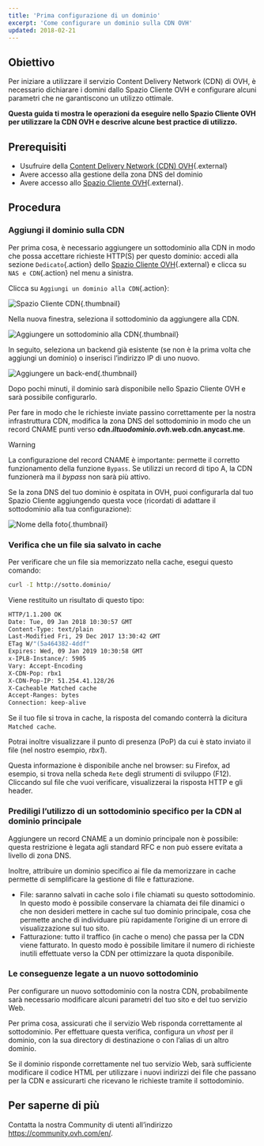 ```yaml
---
title: 'Prima configurazione di un dominio'
excerpt: 'Come configurare un dominio sulla CDN OVH'
updated: 2018-02-21
---
```


## Obiettivo

Per iniziare a utilizzare il servizio Content Delivery Network (CDN) di OVH, è necessario dichiarare i domini dallo Spazio Cliente OVH e configurare alcuni parametri che ne garantiscono un utilizzo ottimale. 

**Questa guida ti mostra le operazioni da eseguire nello Spazio Cliente OVH per utilizzare la CDN OVH e descrive alcune best practice di utilizzo.**

## Prerequisiti

- Usufruire della [Content Delivery Network (CDN) OVH](https://www.ovh.it/cdn/){.external}
- Avere accesso alla gestione della zona DNS del dominio
- Avere accesso allo [Spazio Cliente OVH](https://www.ovh.com/auth/?action=gotomanager&from=https://www.ovh.it/&ovhSubsidiary=it){.external}.

## Procedura

### Aggiungi il dominio sulla CDN

Per prima cosa, è necessario aggiungere un sottodominio alla CDN in modo che possa accettare richieste HTTP(S) per questo dominio: accedi alla sezione `Dedicato`{.action} dello [Spazio Cliente OVH](https://www.ovh.com/auth/?action=gotomanager&from=https://www.ovh.it/&ovhSubsidiary=it){.external} e clicca su `NAS e CDN`{.action} nel menu a sinistra. 

Clicca su `Aggiungi un dominio alla CDN`{.action}:

![Spazio Cliente CDN](cdn_customer_panel.png){.thumbnail}

Nella nuova finestra, seleziona il sottodominio da aggiungere alla CDN.

![Aggiungere un sottodominio alla CDN](add_cdn_domain_step_1.png){.thumbnail}

In seguito, seleziona un backend già esistente (se non è la prima volta che aggiungi un dominio) o inserisci l’indirizzo IP di uno nuovo.

![Aggiungere un back-end](add_cdn_domain_step_2.png){.thumbnail}

Dopo pochi minuti, il dominio sarà disponibile nello Spazio Cliente OVH e sarà possibile configurarlo.

Per fare in modo che le richieste inviate passino correttamente per la nostra infrastruttura CDN, modifica la zona DNS del sottodominio in modo che un record CNAME punti verso **cdn.*iltuodominio.ovh*.web.cdn.anycast.me**.

> [!warning]
>
> La configurazione del record CNAME è importante: permette il corretto funzionamento della funzione `Bypass`. Se utilizzi un record di tipo A, la CDN funzionerà ma il *bypass* non sarà più attivo.
>

Se la zona DNS del tuo dominio è ospitata in OVH, puoi configurarla dal tuo Spazio Cliente aggiungendo questa voce (ricordati di adattare il sottodominio alla tua configurazione): 

![Nome della foto](cname_field.png){.thumbnail}

 

### Verifica che un file sia salvato in cache
Per verificare che un file sia memorizzato nella cache, esegui questo comando:

```sh
curl -I http://sotto.dominio/
```

Viene restituito un risultato di questo tipo:

```bash
HTTP/1.1.200 OK
Date: Tue, 09 Jan 2018 10:30:57 GMT
Content-Type: text/plain
Last-Modified Fri, 29 Dec 2017 13:30:42 GMT
ETag W/"(5a464382-4ddf"
Expires: Wed, 09 Jan 2019 10:30:58 GMT
x-IPLB-Instance/: 5905
Vary: Accept-Encoding
X-CDN-Pop: rbx1
X-CDN-Pop-IP: 51.254.41.128/26
X-Cacheable Matched cache
Accept-Ranges: bytes
Connection: keep-alive
```

Se il tuo file si trova in cache, la risposta del comando conterrà la dicitura `Matched cache`.

Potrai inoltre visualizzare il punto di presenza (PoP) da cui è stato inviato il file (nel nostro esempio, *rbx1*).

Questa informazione è disponibile anche nel browser: su Firefox, ad esempio, si trova nella scheda `Rete` degli strumenti di sviluppo (F12). Cliccando sul file che vuoi verificare, visualizzerai la risposta HTTP e gli header.

### Prediligi l’utilizzo di un sottodominio specifico per la CDN al dominio principale

Aggiungere un record CNAME a un dominio principale non è possibile: questa restrizione è legata agli standard RFC e non può essere evitata a livello di zona DNS.

Inoltre, attribuire un dominio specifico ai file da memorizzare in cache permette di semplificare la gestione di file e fatturazione.

- File: saranno salvati in cache solo i file chiamati su questo sottodominio. In questo modo è possibile conservare la chiamata dei file dinamici o che non desideri mettere in cache sul tuo dominio principale, cosa che permette anche di individuare più rapidamente l’origine di un errore di visualizzazione sul tuo sito. 
- Fatturazione: tutto il traffico (in cache o meno) che passa per la CDN viene fatturato. In questo modo è possibile limitare il numero di richieste inutili effettuate verso la CDN per ottimizzare la quota disponibile. 

### Le conseguenze legate a un nuovo sottodominio

Per configurare un nuovo sottodominio con la nostra CDN, probabilmente sarà necessario modificare alcuni parametri del tuo sito e del tuo servizio Web.

Per prima cosa, assicurati che il servizio Web risponda correttamente al sottodominio. Per effettuare questa verifica, configura un *vhost* per il dominio, con la sua directory di destinazione o con l’alias di un altro dominio.

Se il dominio risponde correttamente nel tuo servizio Web, sarà sufficiente modificare il codice HTML per utilizzare i nuovi indirizzi dei file che passano per la CDN e assicurarti che ricevano le richieste tramite il sottodominio.

 
## Per saperne di più

Contatta la nostra Community di utenti all’indirizzo <https://community.ovh.com/en/>.